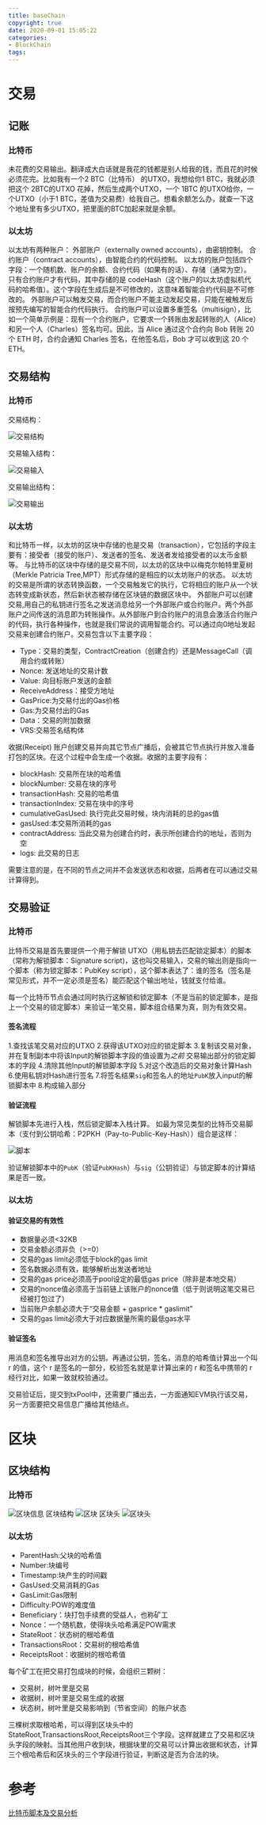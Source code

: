 ```yaml
---
title: baseChain
copyright: true
date: 2020-09-01 15:05:22
categories:
- BlockChain
tags:
---
```


# 交易
## 记账
### 比特币
未花费的交易输出。翻译成大白话就是我花的钱都是别人给我的钱，而且花的时候必须花完。比如我有一个2 BTC（比特币） 的UTXO，我想给你1 BTC，我就必须把这个 2BTC的UTXO 花掉，然后生成两个UTXO，一个 1BTC 的UTXO给你，一个UTXO（小于1 BTC，差值为交易费）给我自己。想看余额怎么办，就查一下这个地址里有多少UTXO，把里面的BTC加起来就是余额。

<!-- more -->

### 以太坊
以太坊有两种账户：
外部账户（externally owned accounts），由密钥控制。
合约账户（contract accounts），由智能合约的代码控制。
以太坊的账户包括四个字段：一个随机数、账户的余额、合约代码（如果有的话）、存储（通常为空）。
只有合约账户才有代码，其中存储的是 codeHash（这个账户的以太坊虚拟机代码的哈希值）。这个字段在生成后是不可修改的，这意味着智能合约代码是不可修改的。
外部账户可以触发交易，而合约账户不能主动发起交易，只能在被触发后按预先编写的智能合约代码执行。
合约账户可以设置多重签名（multisign），比如一个简单示例是：现有一个合约账户，它要求一个转账由发起转账的人（Alice）和另一个人（Charles）签名均可。因此，当 Alice 通过这个合约向 Bob 转账 20 个 ETH 时，合约会通知 Charles 签名，在他签名后，Bob 才可以收到这 20 个 ETH。
## 交易结构
### 比特币
交易结构：

![交易结构](http://image-jennerblog.test.upcdn.net/img/%E4%BA%A4%E6%98%93%E7%BB%93%E6%9E%84.png)

交易输入结构：

![交易输入](http://image-jennerblog.test.upcdn.net/img/%E4%BA%A4%E6%98%93%E8%BE%93%E5%85%A5.png)

交易输出结构：

![交易输出](http://image-jennerblog.test.upcdn.net/img/%E4%BA%A4%E6%98%93%E8%BE%93%E5%87%BA.png)

### 以太坊
和比特币一样，以太坊的区块中存储的也是交易（transaction），它包括的字段主要有：接受者（接受的账户）、发送者的签名、发送者发给接受者的以太币金额等。
与比特币的区块中存储的是交易不同，以太坊的区块中以梅克尔帕特里夏树（Merkle Patricia Tree,MPT）形式存储的是相应的以太坊账户的状态。
以太坊的交易是所谓的状态转换函数，一个交易触发它的执行，它将相应的账户从一个状态转变成新状态，然后新状态被存储在区块链的数据区块中。
外部账户可以创建交易,用自己的私钥进行签名之发送消息给另一个外部账户或合约账户。两个外部账户之间传送的消息即为转账操作。从外部账户到合约账户的消息会激活合约账户的代码，执行各种操作，也就是我们常说的调用智能合约。可以通过向0地址发起交易来创建合约账户。交易包含以下主要字段：
* Type：交易的类型，ContractCreation（创建合约）还是MessageCall（调用合约或转账）
* Nonce: 发送地址的交易计数
* Value: 向目标账户发送的金额
* ReceiveAddress：接受方地址
* GasPrice:为交易付出的Gas价格
* Gas:为交易付出的Gas
* Data：交易的附加数据
* VRS:交易签名结构体

收据(Receipt)
账户创建交易并向其它节点广播后，会被其它节点执行并放入准备打包的区块。在这个过程中会生成一个收据。收据的主要字段有：
* blockHash: 交易所在块的哈希值
* blockNumber: 交易在块的序号
* transactionHash: 交易的哈希值
* transactionIndex: 交易在块中的序号
* cumulativeGasUsed: 执行完此交易时候，块内消耗的总的gas值
* gasUsed:本交易所消耗的gas
* contractAddress: 当此交易为创建合约时，表示所创建合约的地址，否则为空
* logs: 此交易的日志

需要注意的是，在不同的节点之间并不会发送状态和收据，后两者在可以通过交易计算得到。
## 交易验证
### 比特币
比特币交易是首先要提供一个用于解锁 UTXO（用私钥去匹配锁定脚本）的脚本（常称为解锁脚本：Signature script)，这也叫交易输入，交易的输出则是指向一个脚本（称为锁定脚本：PubKey script），这个脚本表达了：谁的签名（签名是常见形式，并不一定必须是签名）能匹配这个输出地址，钱就支付给谁。

每一个比特币节点会通过同时执行这解锁和锁定脚本（不是当前的锁定脚本，是指上一个交易的锁定脚本）来验证一笔交易，脚本组合结果为真，则为有效交易。
#### 签名流程
1.查找该笔交易对应的UTXO
2.获得该UTXO对应的锁定脚本
3.复制该交易对象，并在复制副本中将该Input的解锁脚本字段的值设置为*之前*  交易输出部分的锁定脚本的字段
4.清除其他Input的解锁脚本字段
5.对这个改造后的交易对象计算Hash
6.使用私钥对Hash进行签名
7.将签名结果`sig`和签名人的地址`PubK`放入input的解锁脚本中
8.构成输入部分
#### 验证流程
解锁脚本先进行入栈，然后锁定脚本入栈计算。
如最为常见类型的比特币交易脚本（支付到公钥哈希：P2PKH（Pay-to-Public-Key-Hash））组合是这样：

![脚本](http://image-jennerblog.test.upcdn.net/img/20200927144918.png)

验证解锁脚本中的`PubK`（验证`PubKHash`）与`sig`（公钥验证）与锁定脚本的计算结果是否一致。

### 以太坊
#### 验证交易的有效性
* 数据量必须<32KB
* 交易金额必须非负（>=0）
* 交易的gas limit必须低于block的gas limit
* 签名数据必须有效，能够解析出发送者地址
* 交易的gas price必须高于pool设定的最低gas price（除非是本地交易）
* 交易的nonce值必须高于当前链上该账户的nonce值（低于则说明这笔交易已经被打包过了）
* 当前账户余额必须大于“交易金额 + gasprice * gaslimit”
* 交易的gas limit必须大于对应数据量所需的最低gas水平
#### 验证签名
用消息和签名推导出对方的公钥。再通过公钥，签名，消息的哈希值计算出一个叫 r 的值，这个 r 是签名的一部分，校验签名就是拿计算出来的 r 和签名中携带的 r 经行对比，如果一致就校验通过。

交易验证后，提交到txPool中，还需要广播出去，一方面通知EVM执行该交易，另一方面要把交易信息广播给其他结点。
# 区块
## 区块结构
### 比特币
![区块信息](http://image-jennerblog.test.upcdn.net/img/%E5%8C%BA%E5%9D%97%E4%BF%A1%E6%81%AF.png)
区块结构
![区块](http://image-jennerblog.test.upcdn.net/img/%E5%8C%BA%E5%9D%97.png)
区块头
![区块头](http://image-jennerblog.test.upcdn.net/img/%E5%8C%BA%E5%9D%97%E5%A4%B4.png)

### 以太坊
* ParentHash:父块的哈希值
* Number:块编号
* Timestamp:块产生的时间戳
* GasUsed:交易消耗的Gas
* GasLimit:Gas限制
* Difficulty:POW的难度值
* Beneficiary：块打包手续费的受益人，也称矿工
* Nonce：一个随机数，使得块头哈希满足POW需求
* StateRoot：状态树的根哈希值
* TransactionsRoot：交易树的根哈希值
* ReceiptsRoot：收据树的根哈希值

每个矿工在把交易打包成块的时候，会组织三颗树：
* 交易树，树叶里是交易
* 收据树，树叶里是交易生成的收据
* 状态树，树叶里是交易影响到（节省空间）的账户状态

三棵树求取根哈希，可以得到区块头中的StateRoot,TransactionsRoot,ReceiptsRoot三个字段。这样就建立了交易和区块头字段的映射。当其他用户收到块，根据块里的交易可以计算出收据和状态，计算三个根哈希后和区块头的三个字段进行验证，判断这是否为合法的块。

# 参考
[比特币脚本及交易分析](https://learnblockchain.cn/2017/11/10/bitcoin-script/)